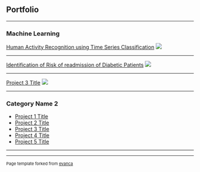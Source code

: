 ## Portfolio

---

### Machine Learning

[Human Activity Recognition using Time Series Classification](https://github.com/sbsreedh/Human-Activity-Recognition-using-Time-Series-Classification)
<img src="images/dummy_thumbnail.jpg?raw=true"/>

---
[Identification of Risk of readmission of Diabetic Patients](https://github.com/sbsreedh/Identification-of-Risk-of-readmission-of-Diabetic-patients)
<img src="images/dummy_thumbnail.jpg?raw=true"/>

---
[Project 3 Title](https://github.com/sbsreedh/Banknote-Authentication-Dataset-KNN-Analysis)
<img src="images/dummy_thumbnail.jpg?raw=true"/>

---

### Category Name 2

- [Project 1 Title](http://example.com/)
- [Project 2 Title](http://example.com/)
- [Project 3 Title](http://example.com/)
- [Project 4 Title](http://example.com/)
- [Project 5 Title](http://example.com/)

---




---
<p style="font-size:11px">Page template forked from <a href="https://github.com/evanca/quick-portfolio">evanca</a></p>
<!-- Remove above link if you don't want to attibute -->
